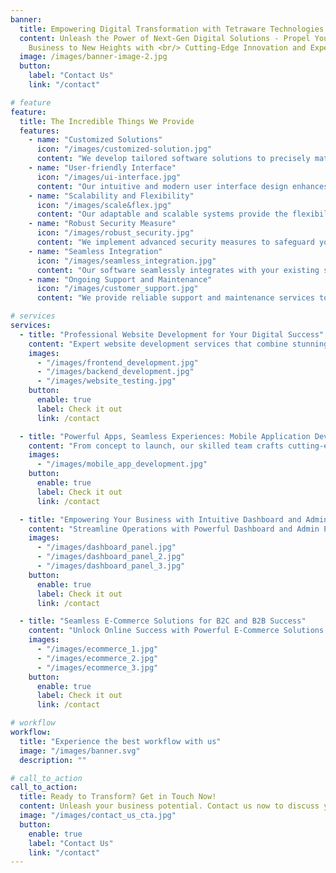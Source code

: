 ```yaml
---
banner:
  title: Empowering Digital Transformation with Tetraware Technologies
  content: Unleash the Power of Next-Gen Digital Solutions - Propel Your
    Business to New Heights with <br/> Cutting-Edge Innovation and Expertise!
  image: /images/banner-image-2.jpg
  button:
    label: "Contact Us"
    link: "/contact"

# feature
feature:
  title: The Incredible Things We Provide
  features:
    - name: "Customized Solutions"
      icon: "/images/customized-solution.jpg"
      content: "We develop tailored software solutions to precisely match your unique business requirements, ensuring maximum efficiency and effectiveness."
    - name: "User-friendly Interface"
      icon: "/images/ui-interface.jpg"
      content: "Our intuitive and modern user interface design enhances user experience, making it easy for your team and customers to navigate and utilize the software."
    - name: "Scalability and Flexibility"
      icon: "/images/scale&flex.jpg"
      content: "Our adaptable and scalable systems provide the flexibility to accommodate your business growth and evolving needs, without compromising performance or functionality."
    - name: "Robust Security Measure"
      icon: "/images/robust_security.jpg"
      content: "We implement advanced security measures to safeguard your valuable data, ensuring confidentiality, integrity, and protection against potential threats."
    - name: "Seamless Integration"
      icon: "/images/seamless_integration.jpg"
      content: "Our software seamlessly integrates with your existing systems and platforms, enabling smooth data flow and enhanced productivity across your organization."
    - name: "Ongoing Support and Maintenance"
      icon: "/images/customer_support.jpg"
      content: "We provide reliable support and maintenance services to keep your software up-to-date, optimized, and running smoothly, ensuring uninterrupted operations and peace of mind."

# services
services:
  - title: "Professional Website Development for Your Digital Success"
    content: "Expert website development services that combine stunning design with seamless functionality. We create engaging and user-friendly websites that elevate your online presence, drive traffic, and help you achieve your business goals with measurable results."
    images:
      - "/images/frontend_development.jpg"
      - "/images/backend_development.jpg"
      - "/images/website_testing.jpg"
    button:
      enable: true
      label: Check it out
      link: /contact

  - title: "Powerful Apps, Seamless Experiences: Mobile Application Development at Its Finest"
    content: "From concept to launch, our skilled team crafts cutting-edge mobile applications for iOS and Android. We prioritize user-centric design, seamless performance, and integration of the latest technologies to deliver engaging and intuitive experiences that drive user engagement and business growth."
    images:
      - "/images/mobile_app_development.jpg"
    button:
      enable: true
      label: Check it out
      link: /contact

  - title: "Empowering Your Business with Intuitive Dashboard and Admin Panels"
    content: "Streamline Operations with Powerful Dashboard and Admin Panels. Our custom solutions empower efficient management, real-time insights, and intuitive control over your business processes. Simplify decision-making, enhance productivity, and stay in control with our user-friendly and scalable dashboards."
    images:
      - "/images/dashboard_panel.jpg"
      - "/images/dashboard_panel_2.jpg"
      - "/images/dashboard_panel_3.jpg"
    button:
      enable: true
      label: Check it out
      link: /contact

  - title: "Seamless E-Commerce Solutions for B2C and B2B Success"
    content: "Unlock Online Success with Powerful E-Commerce Solutions. We specialize in crafting robust B2C and B2B e-commerce platforms, delivering seamless customer experiences, efficient order management, secure transactions, and scalable solutions to drive growth and maximize your online potential."
    images:
      - "/images/ecommerce_1.jpg"
      - "/images/ecommerce_2.jpg"
      - "/images/ecommerce_3.jpg"
    button:
      enable: true
      label: Check it out
      link: /contact

# workflow
workflow:
  title: "Experience the best workflow with us"
  image: "/images/banner.svg"
  description: ""

# call_to_action
call_to_action:
  title: Ready to Transform? Get in Touch Now!
  content: Unleash your business potential. Contact us now to discuss your goals and let our expertise drive extraordinary results for your success in the digital realm.
  image: "/images/contact_us_cta.jpg"
  button:
    enable: true
    label: "Contact Us"
    link: "/contact"
---
```

